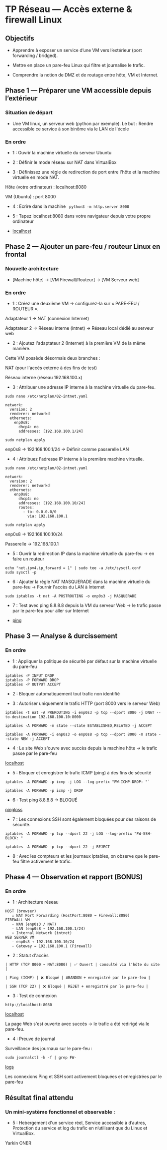 
# TP Réseau — Accès externe & firewall Linux

## Objectifs

- Apprendre à exposer un service d’une VM vers l’extérieur (port forwarding / bridged).

- Mettre en place un pare-feu Linux qui filtre et journalise le trafic.

- Comprendre la notion de DMZ et de routage entre hôte, VM et Internet.

## Phase 1 — Préparer une VM accessible depuis l’extérieur

### Situation de départ

- Une VM linux, un serveur web (python par exemple).
Le but : Rendre accessible ce service à son binôme via le LAN de l'école

### En ordre
- 1 : Ouvrir la machine virtuelle du serveur Ubuntu

- 2 : Définir le mode réseau sur NAT dans VirtualBox

- 3 : Définissez une règle de redirection de port entre l'hôte et la machine virtuelle en mode NAT.

Hôte (votre ordinateur) : localhost:8080

VM (Ubuntu) : port 8000

- 4 : Ecrire dans la machine ```` python3 -m http.server 8000````

- 5 : Tapez localhost:8080 dans votre navigateur depuis votre propre ordinateur



- [localhost](localhost.png)




##  Phase 2 — Ajouter un pare-feu / routeur Linux en frontal

### Nouvelle architecture

- [Machine hôte] → [VM Firewall/Routeur] → [VM Serveur web]

### En ordre

- 1 : Créez une deuxième VM → configurez-la sur « PARE-FEU / ROUTEUR ».

Adaptateur 1 → NAT (connexion Internet)

Adaptateur 2 → Réseau interne (intnet) → Réseau local dédié au serveur web

- 2 : Ajoutez l'adaptateur 2 (Internet) à la première VM de la même manière.

Cette VM possède désormais deux branches :

NAT (pour l'accès externe à des fins de test)

Réseau interne (réseau 192.168.100.x)

- 3 : Attribuer une adresse IP interne à la machine virtuelle du pare-feu.
````
sudo nano /etc/netplan/02-intnet.yaml

network:
  version: 2
  renderer: networkd
  ethernets:
    enp0s8:
      dhcp4: no
      addresses: [192.168.100.1/24]

sudo netplan apply
````


enp0s8 → 192.168.100.1/24 → Définir comme passerelle LAN

- 4 : Attribuez l'adresse IP interne à la première machine virtuelle.
````
sudo nano /etc/netplan/02-intnet.yaml

network:
  version: 2
  renderer: networkd
  ethernets:
    enp0s8:
      dhcp4: no
      addresses: [192.168.100.10/24]
      routes:
        - to: 0.0.0.0/0
          via: 192.168.100.1

sudo netplan apply
````

enp0s8 → 192.168.100.10/24

Passerelle → 192.168.100.1

- 5 : Ouvrir la redirection IP dans la machine virtuelle du pare-feu → en faire un routeur
````
echo "net.ipv4.ip_forward = 1" | sudo tee -a /etc/sysctl.conf
sudo sysctl -p
````

- 6 : Ajouter la règle NAT MASQUERADE dans la machine virtuelle du pare-feu → Fournir l'accès du LAN à Internet
````
sudo iptables -t nat -A POSTROUTING -o enp0s3 -j MASQUERADE
````

- 7 : Test avec ping 8.8.8.8 depuis la VM du serveur Web → le trafic passe par le pare-feu pour aller sur Internet


- [ping](ping.png)

## Phase 3 — Analyse & durcissement

### En ordre

- 1 : Appliquer la politique de sécurité par défaut sur la machine virtuelle du pare-feu

````
iptables -P INPUT DROP
iptables -P FORWARD DROP
iptables -P OUTPUT ACCEPT
````
- 2 : Bloquer automatiquement tout trafic non identifié

- 3 : Autoriser uniquement le trafic HTTP (port 8000 vers le serveur Web)

````
iptables -t nat -A PREROUTING -i enp0s3 -p tcp --dport 8080 -j DNAT --to-destination 192.168.100.10:8000

iptables -A FORWARD -m state --state ESTABLISHED,RELATED -j ACCEPT

iptables -A FORWARD -i enp0s3 -o enp0s8 -p tcp --dport 8000 -m state --state NEW -j ACCEPT
````

- 4 : Le site Web s'ouvre avec succès depuis la machine hôte → le trafic passe par le pare-feu

[localhost](localhost.png)

- 5 : Bloquer et enregistrer le trafic ICMP (ping) à des fins de sécurité
````
iptables -A FORWARD -p icmp -j LOG --log-prefix "FW-ICMP-DROP: "`

iptables -A FORWARD -p icmp -j DROP
````

- 6 : Test ping 8.8.8.8 → BLOQUÉ

[pingloss](pingloss.png)

- 7 : Les connexions SSH sont également bloquées pour des raisons de sécurité.
````
iptables -A FORWARD -p tcp --dport 22 -j LOG --log-prefix "FW-SSH-BLOCK: "

iptables -A FORWARD -p tcp --dport 22 -j REJECT
````

- 8 : Avec les compteurs et les journaux iptables, on observe que le pare-feu filtre activement le trafic.

## Phase 4 — Observation et rapport (BONUS)

### En ordre

- 1 : Architecture réseau
````
HOST (browser)
   ↓ NAT Port Forwarding (HostPort:8080 → Firewall:8080)
FIREWALL VM
   - WAN (enp0s3 / NAT)
   - LAN (enp0s8 → 192.168.100.1/24)
   ↓ Internal Network (intnet)
WEB SERVER VM
   - enp0s8 → 192.168.100.10/24
   - Gateway → 192.168.100.1 (Firewall)
````

- 2 : Statut d'accès
````
| HTTP (TCP 8000 → NAT:8080) | ✅ Ouvert | consulté via l'hôte du site |

| Ping (ICMP) | ❌ Bloqué | ABANDON + enregistré par le pare-feu |

| SSH (TCP 22) | ❌ Bloqué | REJET + enregistré par le pare-feu |
````
- 3 : Test de connexion

````http://localhost:8080````

[localhost](localhost.png)

La page Web s'est ouverte avec succès → le trafic a été redirigé via le pare-feu.

- 4 : Preuve de journal

Surveillance des journaux sur le pare-feu :

````sudo journalctl -k -f | grep FW- ````

[logs](logs.png)

Les connexions Ping et SSH sont activement bloquées et enregistrées par le pare-feu

## Résultat final attendu
### Un mini-système fonctionnel et observable :

- 5 : Hebergement d'un service réel,
Service accessible à d’autres,
Protection du service et log du trafic en n’utilisant que du Linux et VirtualBox.


Yarkin ONER